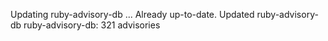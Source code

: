 Updating ruby-advisory-db ...
Already up-to-date.
Updated ruby-advisory-db
ruby-advisory-db: 321 advisories
